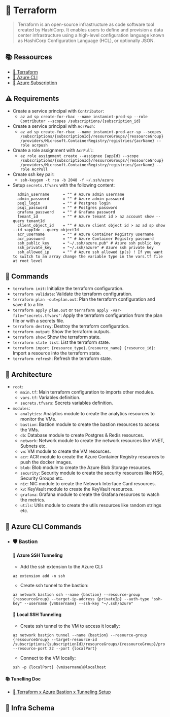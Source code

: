 # 💠 Terraform

> Terraform is an open-source infrastructure as code software tool created by HashiCorp. It enables users to define and
> provision a data center infrastructure using a high-level configuration language known as HashiCorp Configuration
> Language (HCL), or optionally JSON.

## 📚 Ressources

- [📖 Terraform](https://learn.hashicorp.com/tutorials/terraform/install-cli)
- [📖 Azure CLI](https://docs.microsoft.com/en-us/cli/azure/install-azure-cli)
- [📖 Azure Subscription](https://portal.azure.com/)

## ⚠️ Requirements

- Create a service principal with `Contributor`:
  - `az ad sp create-for-rbac --name instamint-prod-sp --role Contributor --scopes /subscriptions/{subscription_id}`
- Create a service principal with `AcrPush`:
  - `az ad sp create-for-rbac --name instamint-prod-acr-sp --scopes /subscriptions/{subscriptionId}/resourceGroups/{ressourceGroup}/providers/Microsoft.ContainerRegistry/registries/{acrName} --role acrpush`
- Create a role assignment with `AcrPull`:
  - `az role assignment create --assignee {appId} --scope /subscriptions/{subscriptionId}/resourceGroups/{ressourceGroup}/providers/Microsoft.ContainerRegistry/registries/{acrName} --role AcrPull`
- Create ssh key pair:
  - `ssh-keygen -t rsa -b 2048 -f ~/.ssh/azure`
- Setup `secrets.tfvars` with the following content:
  ```hcl
    admin_username      = "" # Azure admin username
    admin_password      = "" # Azure admin password
    psql_login          = "" # Postgres login
    psql_password       = "" # Postgres password
    grafana_password    = "" # Grafana password
    tenant_id           = "" # Azure tenant id > az account show --query tenantId
    client_object_id    = "" # Azure client object id > az ad sp show --id <appId> --query objectId
    acr_username        = "" # Azure Container Registry username
    acr_password        = "" # Azure Container Registry password
    ssh_public_key      = "~/.ssh/azure.pub" # Azure ssh public key
    ssh_private_key     = "~/.ssh/azure" # Azure ssh private key
    ssh_allowed_ip      = "" # Azure ssh allowed ip(s) ! If you want to switch to an array change the variable type in the vars.tf file at root level
  ```

## 🧩 Commands

- `terraform init`: Initialize the terraform configuration.
- `terraform validate`: Validate the terraform configuration.
- `terraform plan -out=plan.out`: Plan the terraform configuration and save it to a file.
- `terraform apply plan.out` or `terraform apply -var-file="secrets.tfvars"`: Apply the terraform configuration from
  the plan file or with a secrets file.
- `terraform destroy`: Destroy the terraform configuration.
- `terraform output`: Show the terraform outputs.
- `terraform show`: Show the terraform state.
- `terraform state list`: List the terraform state.
- `terraform import {resource_type}.{resource_name} {resource_id}`: Import a resource into the terraform state.
- `terraform refresh`: Refresh the terraform state.

## 🔰 Architecture

- `root`:
  - `main.tf`: Main terraform configuration to imports other modules.
  - `vars.tf`: Variables definition.
  - `secrets.tfvars`: Secrets variables definition.
- `modules`:
  - `analytics`: Analytics module to create the analytics resources to monitor the VMs.
  - `bastion`: Bastion module to create the bastion resources to access the VMs.
  - `db`: Database module to create Postgres & Redis resources.
  - `network`: Network module to create the network resources like VNET, Subnets etc.
  - `vm`: VM module to create the VM resources.
  - `acr`: ACR module to create the Azure Container Registry resources to push the docker images.
  - `blob`: Blob module to create the Azure Blob Storage resources.
  - `security`: Security module to create the security resources like NSG, Security Groups etc.
  - `nic`: NIC module to create the Network Interface Card resources.
  - `kv`: KeyVault module to create the KeyVault resources.
  - `grafana`: Grafana module to create the Grafana resources to watch the metrics.
  - `utils`: Utils module to create the utils resources like random strings etc.

## 🤖 Azure CLI Commands

- ### 🛡️ **Bastion**

  #### 🔨 Azure SSH Tunneling

  - Add the ssh extension to the Azure CLI:

  ```shell
  az extension add -n ssh
  ```

  - Create ssh tunnel to the bastion:

  ```shell
  az network bastion ssh --name {bastion} --resource-group {ressourceGroup} --target-ip-address {privateIp} --auth-type "ssh-key" --username {vmUsername} --ssh-key "~/.ssh/azure"
  ```

  #### 🔨 Local SSH Tunneling

  - Create ssh tunnel to the VM to access it locally:

  ```shell
  az network bastion tunnel --name {bastion} --resource-group {ressourceGroup} --target-resource-id /subscriptions/{subscriptionId}/resourceGroups/{ressourceGroup}/providers/Microsoft.Compute/virtualMachines/{vmName} --resource-port 22 --port {localPort}
  ```

  - Connect to the VM locally:

  ```shell
  ssh -p {localPort} {vmUsername}@localhost
  ```

#### 📚 Tunelling Doc

- [📖 Terraform x Azure Bastion x Tunneling Setup](https://dev.to/holger/test-azure-bastion-deployment-via-terraform-18o8)

## 📸 Infra Schema
